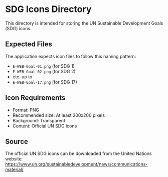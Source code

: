 # SDG Icons Directory

This directory is intended for storing the UN Sustainable Development Goals (SDG) icons.

## Expected Files

The application expects icon files to follow this naming pattern:
- `E-WEB-Goal-01.png` (for SDG 1)
- `E-WEB-Goal-02.png` (for SDG 2)
- etc. up to
- `E-WEB-Goal-17.png` (for SDG 17)

## Icon Requirements
- Format: PNG
- Recommended size: At least 200x200 pixels
- Background: Transparent
- Content: Official UN SDG icons

## Source
The official UN SDG icons can be downloaded from the United Nations website:
https://www.un.org/sustainabledevelopment/news/communications-material/